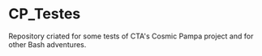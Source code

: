 # CP_Testes
Repository criated for some tests of CTA's Cosmic Pampa project and for other Bash adventures.
